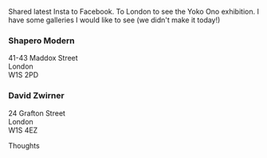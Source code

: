 Shared latest Insta to Facebook. 
To London to see the Yoko Ono exhibition. I have some galleries I would like to see (we didn't make it today!)

### Shapero Modern

41-43 Maddox Street  
London  
W1S 2PD

### David Zwirner

24 Grafton Street  
London  
W1S 4EZ

Thoughts
